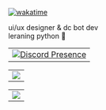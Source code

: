 [![wakatime](https://wakatime.com/badge/user/81e604ed-707b-43e8-af18-08960f8b97d9.svg)](https://wakatime.com/@81e604ed-707b-43e8-af18-08960f8b97d9)
	
ui/ux designer & dc bot dev</br>
leraning python 🐍
<table align="center">
<td align="center">
<a href="https://discord.com/users/1204732596202901515" target="_blank" rel="nofollow">
	<img src="https://lanyard-profile-readme.vercel.app/api/1204732596202901515?idleMessage=Probably%20doing%20something%20else...&bg=1c1c1c" alt="Discord Presence" align="center">
</a>
</td>
</table>
<table align="center">
<td>
<img align="center" style="padding=0;" src="https://github-readme-stats-eight-theta.vercel.app/api?username=gabryssv&show_icons=true&include_all_commits=true&count_private=true&bg_color=1c1c1c&hide_border=true&text_color=ffffff&title_color=dadada&icon_color=ffffff&hide_title=true" align="center">
</td>
</table>
<table align="center">
<td>
<img align="center" style="padding=0;" src="https://github-readme-stats.vercel.app/api/top-langs/?username=gabryssv&bg_color=1c1c1c&hide_border=true&text_color=ffffff&title_color=ffffff&icon_color=ffffff&hide_title=true&count_private=true" align="center">
</td>
</table>
